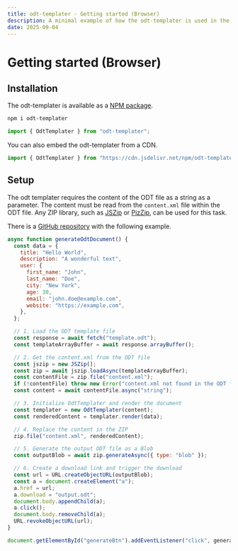 ```yaml
---
title: odt-templater - Getting started (Browser)
description: A minimal example of how the odt-templater is used in the browser
date: 2025-09-04
---
```


# Getting started (Browser)

## Installation

The odt-templater is available as a [NPM package](https://www.npmjs.com/package/odt-templater).

```bash
npm i odt-templater
```

```js
import { OdtTemplater } from "odt-templater";
```

You can also embed the odt-templater from a CDN.

```js
import { OdtTemplater } from "https://cdn.jsdelivr.net/npm/odt-templater/dist/esm/index.js";
```

## Setup

The odt templater requires the content of the ODT file as a string as a parameter. The content must be read from the `content.xml` file within the ODT file. Any ZIP library, such as [JSZip](https://www.npmjs.com/package/jszip) or [PizZip](https://www.npmjs.com/package/pizzip?activeTab=code), can be used for this task.

There is a [GitHub repository](https://github.com/KopfdesDaemons/odt-templater-examples) with the following example.

```js
async function generateOdtDocument() {
  const data = {
    title: "Hello World",
    description: "A wonderful text",
    user: {
      first_name: "John",
      last_name: "Doe",
      city: "New York",
      age: 30,
      email: "john.doe@example.com",
      website: "https://example.com",
    },
  };

  // 1. Load the ODT template file
  const response = await fetch("template.odt");
  const templateArrayBuffer = await response.arrayBuffer();

  // 2. Get the content.xml from the ODT file
  const jszip = new JSZip();
  const zip = await jszip.loadAsync(templateArrayBuffer);
  const contentFile = zip.file("content.xml");
  if (!contentFile) throw new Error("content.xml not found in the ODT file.");
  const content = await contentFile.async("string");

  // 3. Initialize OdtTemplater and render the document
  const templater = new OdtTemplater(content);
  const renderedContent = templater.render(data);

  // 4. Replace the content in the ZIP
  zip.file("content.xml", renderedContent);

  // 5. Generate the output ODT file as a Blob
  const outputBlob = await zip.generateAsync({ type: "blob" });

  // 6. Create a download link and trigger the download
  const url = URL.createObjectURL(outputBlob);
  const a = document.createElement("a");
  a.href = url;
  a.download = "output.odt";
  document.body.appendChild(a);
  a.click();
  document.body.removeChild(a);
  URL.revokeObjectURL(url);
}

document.getElementById("generateBtn").addEventListener("click", generateOdtDocument);
```

